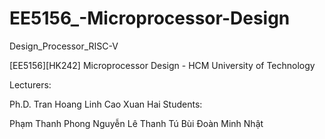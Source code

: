 # EE5156_-Microprocessor-Design
Design_Processor_RISC-V

[EE5156][HK242] Microprocessor Design - HCM University of Technology

Lecturers:

Ph.D. Tran Hoang Linh
Cao Xuan Hai
Students:

Phạm Thanh Phong
Nguyễn Lê Thanh Tú
Bùi Đoàn Minh Nhật

